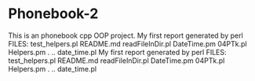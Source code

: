# Phonebook-2

This is an phonebook cpp OOP project.
My first report generated by perl
FILES:
test_helpers.pl
README.md
readFileInDir.pl
DateTime.pm
04PTk.pl
Helpers.pm
.
..
date_time.pl
My first report generated by perl
FILES:
	test_helpers.pl
	README.md
	readFileInDir.pl
	DateTime.pm
	04PTk.pl
	Helpers.pm
	.
	..
	date_time.pl
